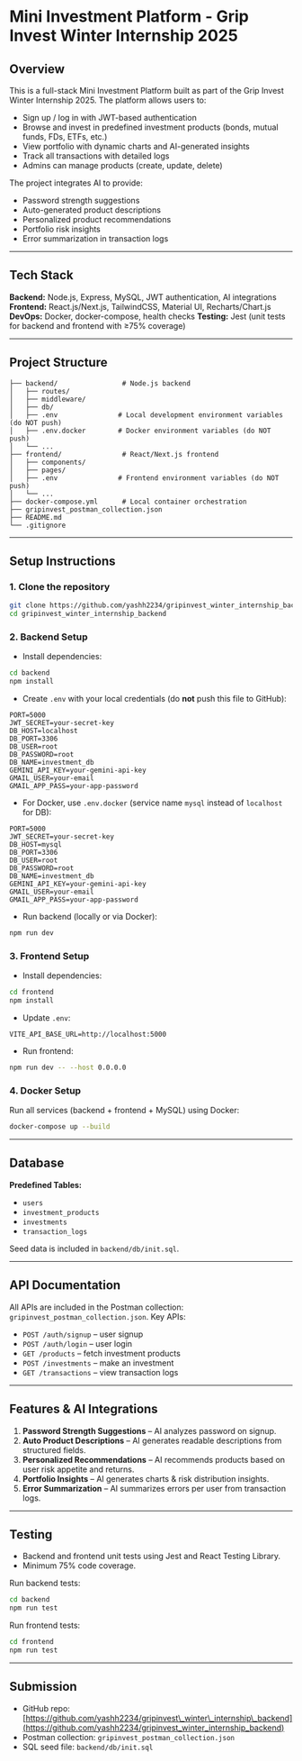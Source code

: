# Mini Investment Platform - Grip Invest Winter Internship 2025

## Overview

This is a full-stack Mini Investment Platform built as part of the Grip Invest Winter Internship 2025.
The platform allows users to:

* Sign up / log in with JWT-based authentication
* Browse and invest in predefined investment products (bonds, mutual funds, FDs, ETFs, etc.)
* View portfolio with dynamic charts and AI-generated insights
* Track all transactions with detailed logs
* Admins can manage products (create, update, delete)

The project integrates AI to provide:

* Password strength suggestions
* Auto-generated product descriptions
* Personalized product recommendations
* Portfolio risk insights
* Error summarization in transaction logs

---

## Tech Stack

**Backend:** Node.js, Express, MySQL, JWT authentication, AI integrations
**Frontend:** React.js/Next.js, TailwindCSS, Material UI, Recharts/Chart.js
**DevOps:** Docker, docker-compose, health checks
**Testing:** Jest (unit tests for backend and frontend with ≥75% coverage)

---

## Project Structure

```
├── backend/                # Node.js backend
│   ├── routes/
│   ├── middleware/
│   ├── db/
│   ├── .env               # Local development environment variables (do NOT push)
│   ├── .env.docker        # Docker environment variables (do NOT push)
│   └── ...
├── frontend/               # React/Next.js frontend
│   ├── components/
│   ├── pages/
│   ├── .env               # Frontend environment variables (do NOT push)
│   └── ...
├── docker-compose.yml      # Local container orchestration
├── gripinvest_postman_collection.json
├── README.md
└── .gitignore
```

---

## Setup Instructions

### 1. Clone the repository

```bash
git clone https://github.com/yashh2234/gripinvest_winter_internship_backend.git
cd gripinvest_winter_internship_backend
```

### 2. Backend Setup

* Install dependencies:

```bash
cd backend
npm install
```

* Create `.env` with your local credentials (do **not** push this file to GitHub):

```
PORT=5000
JWT_SECRET=your-secret-key
DB_HOST=localhost
DB_PORT=3306
DB_USER=root
DB_PASSWORD=root
DB_NAME=investment_db
GEMINI_API_KEY=your-gemini-api-key
GMAIL_USER=your-email
GMAIL_APP_PASS=your-app-password
```

* For Docker, use `.env.docker` (service name `mysql` instead of `localhost` for DB):

```
PORT=5000
JWT_SECRET=your-secret-key
DB_HOST=mysql
DB_PORT=3306
DB_USER=root
DB_PASSWORD=root
DB_NAME=investment_db
GEMINI_API_KEY=your-gemini-api-key
GMAIL_USER=your-email
GMAIL_APP_PASS=your-app-password
```

* Run backend (locally or via Docker):

```bash
npm run dev
```

### 3. Frontend Setup

* Install dependencies:

```bash
cd frontend
npm install
```

* Update `.env`:

```
VITE_API_BASE_URL=http://localhost:5000
```

* Run frontend:

```bash
npm run dev -- --host 0.0.0.0
```

### 4. Docker Setup

Run all services (backend + frontend + MySQL) using Docker:

```bash
docker-compose up --build
```

---

## Database

**Predefined Tables:**

* `users`
* `investment_products`
* `investments`
* `transaction_logs`

Seed data is included in `backend/db/init.sql`.

---

## API Documentation

All APIs are included in the Postman collection: `gripinvest_postman_collection.json`.
Key APIs:

* `POST /auth/signup` – user signup
* `POST /auth/login` – user login
* `GET /products` – fetch investment products
* `POST /investments` – make an investment
* `GET /transactions` – view transaction logs

---

## Features & AI Integrations

1. **Password Strength Suggestions** – AI analyzes password on signup.
2. **Auto Product Descriptions** – AI generates readable descriptions from structured fields.
3. **Personalized Recommendations** – AI recommends products based on user risk appetite and returns.
4. **Portfolio Insights** – AI generates charts & risk distribution insights.
5. **Error Summarization** – AI summarizes errors per user from transaction logs.

---

## Testing

* Backend and frontend unit tests using Jest and React Testing Library.
* Minimum 75% code coverage.

Run backend tests:

```bash
cd backend
npm run test
```

Run frontend tests:

```bash
cd frontend
npm run test
```

---

## Submission

* GitHub repo: [https://github.com/yashh2234/gripinvest\_winter\_internship\_backend](https://github.com/yashh2234/gripinvest_winter_internship_backend)
* Postman collection: `gripinvest_postman_collection.json`
* SQL seed file: `backend/db/init.sql`

